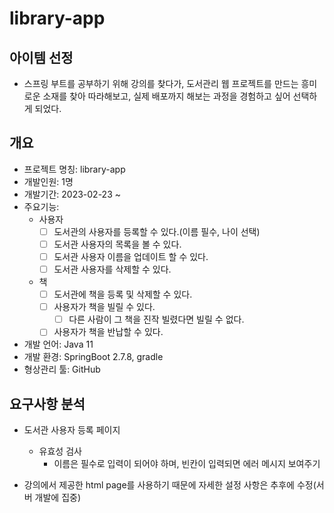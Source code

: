 # library-app
## 아이템 선정
- 스프링 부트를 공부하기 위해 강의를 찾다가, 도서관리 웹 프로젝트를 만드는 흥미로운 소재를 찾아 따라해보고, 
실제 배포까지 해보는 과정을 경험하고 싶어 선택하게 되었다.

## 개요
- 프로젝트 명칭: library-app
- 개발인원: 1명
- 개발기간: 2023-02-23 ~ 
- 주요기능:
  - 사용자
    - [ ] 도서관의 사용자를 등록할 수 있다.(이름 필수, 나이 선택)
    - [ ] 도서관 사용자의 목록을 볼 수 있다.
    - [ ] 도서관 사용자 이름을 업데이트 할 수 있다.
    - [ ] 도서관 사용자를 삭제할 수 있다.
  - 책
    - [ ] 도서관에 책을 등록 및 삭제할 수 있다.
    - [ ] 사용자가 책을 빌릴 수 있다.
      - [ ] 다른 사람이 그 책을 진작 빌렸다면 빌릴 수 없다.
    - [ ] 사용자가 책을 반납할 수 있다.
- 개발 언어: Java 11
- 개발 환경: SpringBoot 2.7.8, gradle
- 형상관리 툴: GitHub

## 요구사항 분석
- 도서관 사용자 등록 페이지
  - 유효성 검사
    - 이름은 필수로 입력이 되어야 하며, 빈칸이 입력되면 에러 메시지 보여주기

- 강의에서 제공한 html page를 사용하기 때문에 자세한 설정 사항은 추후에 수정(서버 개발에 집중)
